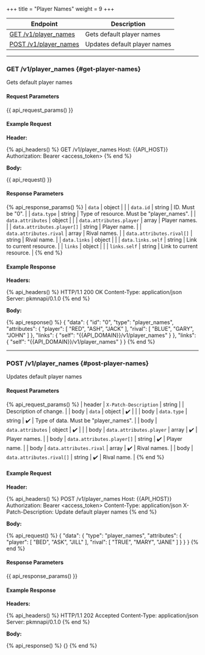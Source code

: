 +++
title = "Player Names"
weight = 9
+++

| Endpoint                                    | Description                  |
|---------------------------------------------|------------------------------|
| [GET /v1/player_names](#get-player-names)   | Gets default player names    |
| [POST /v1/player_names](#post-player-names) | Updates default player names |

---

### GET /v1/player_names {#get-player-names}

Gets default player names

#### Request Parameters

{{ api_request_params() }}

#### Example Request

**Header:**

{% api_headers() %}
GET /v1/player_names
Host: {{API_HOST}}
Authorization: Bearer <access_token>
{% end %}

**Body:**

{{ api_request() }}

#### Response Parameters

{% api_response_params() %}
| `data`                     | object |                                           |
| `data.id`                  | string | ID. Must be "0".                          |
| `data.type`                | string | Type of resource. Must be "player_names". |
| `data.attributes`          | object |                                           |
| `data.attributes.player`   | array  | Player names.                             |
| `data.attributes.player[]` | string | Player name.                              |
| `data.attributes.rival`    | array  | Rival names.                              |
| `data.attributes.rival[]`  | string | Rival name.                               |
| `data.links`               | object |                                           |
| `data.links.self`          | string | Link to current resource.                 |
| `links`                    | object |                                           |
| `links.self`               | string | Link to current resource.                 |
{% end %}

#### Example Response

**Headers:**

{% api_headers() %}
HTTP/1.1 200 OK
Content-Type: application/json
Server: pkmnapi/0.1.0
{% end %}

**Body:**

{% api_response() %}
{
    "data": {
        "id": "0",
        "type": "player_names",
        "attributes": {
            "player": [
                "RED",
                "ASH",
                "JACK"
            ],
            "rival": [
                "BLUE",
                "GARY",
                "JOHN"
            ]
        },
        "links": {
            "self": "{{API_DOMAIN}}/v1/player_names"
        }
    },
    "links": {
        "self": "{{API_DOMAIN}}/v1/player_names"
    }
}
{% end %}

---

### POST /v1/player_names {#post-player-names}

Updates default player names

#### Request Parameters

{% api_request_params() %}
| header | `X-Patch-Description`      | string |   | Description of change.                |
| body   | `data`                     | object | ✔️ |                                       |
| body   | `data.type`                | string | ✔️ | Type of data. Must be "player_names". |
| body   | `data.attributes`          | object | ✔️ |                                       |
| body   | `data.attributes.player`   | array  | ✔️ | Player names.                         |
| body   | `data.attributes.player[]` | string | ✔️ | Player name.                          |
| body   | `data.attributes.rival`    | array  | ✔️ | Rival names.                          |
| body   | `data.attributes.rival[]`  | string | ✔️ | Rival name.                           |
{% end %}

#### Example Request

**Header:**

{% api_headers() %}
POST /v1/player_names
Host: {{API_HOST}}
Authorization: Bearer <access_token>
Content-Type: application/json
X-Patch-Description: Update default player names
{% end %}

**Body:**

{% api_request() %}
{
    "data": {
        "type": "player_names",
        "attributes": {
            "player": [
                "BED",
                "ASK",
                "JILL"
            ],
            "rival": [
                "TRUE",
                "MARY",
                "JANE"
            ]
        }
    }
}
{% end %}

#### Response Parameters

{{ api_response_params() }}

#### Example Response

**Headers:**

{% api_headers() %}
HTTP/1.1 202 Accepted
Content-Type: application/json
Server: pkmnapi/0.1.0
{% end %}

**Body:**

{% api_response() %}
{}
{% end %}
